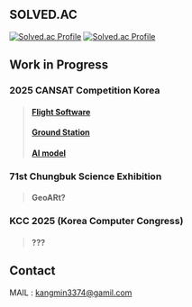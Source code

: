 <!--![header](https://capsule-render.vercel.app/api?type=rect&height=300&color=black&text=NKMIN&fontAlignY=47&fontAlign=50&section=header&reversal=false&fontColor=FFFFFF&textBg=false&fontSize=100&animation=twinkling&desc=happy%20coding&descAlign=60&strokeWidth=1&stroke=616161)-->


## SOLVED.AC

[![Solved.ac Profile](http://mazassumnida.wtf/api/v2/generate_badge?boj=nkm5246)](https://solved.ac/profile/nkm5246/)
[![Solved.ac Profile](http://mazassumnida.wtf/api/v2/generate_badge?boj=nkmin)](https://solved.ac/profile/nkmin/)
<!--[![Solved.ac Profile](http://mazassumnida.wtf/api/v2/generate_badge?boj=ssspypsss)](https://solved.ac/profile/ssspypsss/)-->

## Work in Progress
### 2025 CANSAT Competition Korea
> #### [Flight Software](https://github.com/nkmin0/2025_CANSAT_FSW)
> #### [Ground Station](https://github.com/nkmin0/2025_CANSAT_GS)
> #### [AI model](https://github.com/nkmin0/2025_CANSAT_AI)

### 71st Chungbuk Science Exhibition

> #### GeoARt?

### KCC 2025 (Korea Computer Congress)

> #### ???

## Contact

MAIL : kangmin3374@gamil.com
